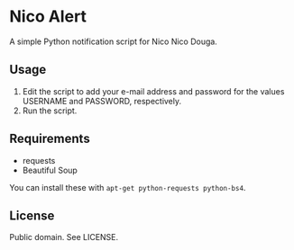 # Nico Alert

A simple Python notification script for Nico Nico Douga.

## Usage

1. Edit the script to add your e-mail address and password for the values USERNAME and PASSWORD, respectively.
2. Run the script.

## Requirements

* requests
* Beautiful Soup

You can install these with `apt-get python-requests python-bs4`.

## License

Public domain. See LICENSE.
